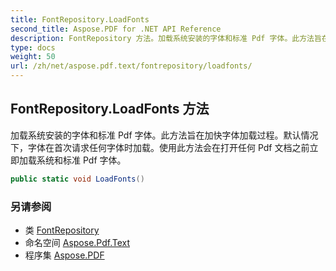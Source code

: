 ```yaml
---
title: FontRepository.LoadFonts
second_title: Aspose.PDF for .NET API Reference
description: FontRepository 方法。加载系统安装的字体和标准 Pdf 字体。此方法旨在加快字体加载过程。默认情况下，字体在首次请求任何字体时加载。使用此方法会在打开任何 Pdf 文档之前立即加载系统和标准 Pdf 字体。
type: docs
weight: 50
url: /zh/net/aspose.pdf.text/fontrepository/loadfonts/
---
```

## FontRepository.LoadFonts 方法

加载系统安装的字体和标准 Pdf 字体。此方法旨在加快字体加载过程。默认情况下，字体在首次请求任何字体时加载。使用此方法会在打开任何 Pdf 文档之前立即加载系统和标准 Pdf 字体。

```csharp
public static void LoadFonts()
```

### 另请参阅

* 类 [FontRepository](../)
* 命名空间 [Aspose.Pdf.Text](../../../aspose.pdf.text/)
* 程序集 [Aspose.PDF](../../../)